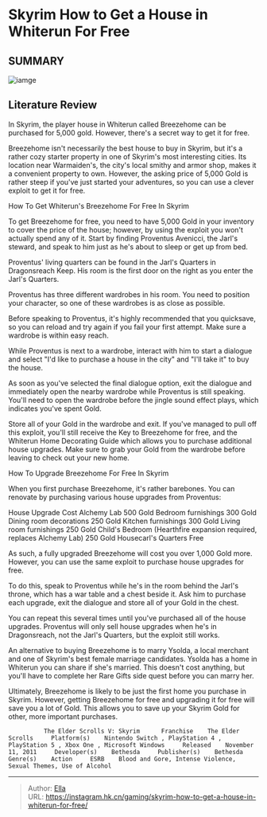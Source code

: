 # Skyrim How to Get a House in Whiterun For Free


## SUMMARY 

![iamge](https://static1.srcdn.com/wordpress/wp-content/uploads/2021/11/skyrim-breezehome-free.jpg)

## Literature Review

In Skyrim, the player house in Whiterun called Breezehome can be purchased for 5,000 gold. However, there&#39;s a secret way to get it for free.





Breezehome isn&#39;t necessarily the best house to buy in Skyrim, but it&#39;s a rather cozy starter property in one of Skyrim&#39;s most interesting cities. Its location near Warmaiden&#39;s, the city&#39;s local smithy and armor shop, makes it a convenient property to own. However, the asking price of 5,000 Gold is rather steep if you&#39;ve just started your adventures, so you can use a clever exploit to get it for free.





 How To Get Whiterun&#39;s Breezehome For Free In Skyrim 
          

To get Breezehome for free, you need to have 5,000 Gold in your inventory to cover the price of the house; however, by using the exploit you won&#39;t actually spend any of it. Start by finding Proventus Avenicci, the Jarl&#39;s steward, and speak to him just as he&#39;s about to sleep or get up from bed.



Proventus&#39; living quarters can be found in the Jarl&#39;s Quarters in Dragonsreach Keep. His room is the first door on the right as you enter the Jarl&#39;s Quarters.




Proventus has three different wardrobes in his room. You need to position your character, so one of these wardrobes is as close as possible.



Before speaking to Proventus, it&#39;s highly recommended that you quicksave, so you can reload and try again if you fail your first attempt. Make sure a wardrobe is within easy reach.







While Proventus is next to a wardrobe, interact with him to start a dialogue and select &#34;I&#39;d like to purchase a house in the city&#34; and &#34;I&#39;ll take it&#34; to buy the house.

As soon as you&#39;ve selected the final dialogue option, exit the dialogue and immediately open the nearby wardrobe while Proventus is still speaking. You&#39;ll need to open the wardrobe before the jingle sound effect plays, which indicates you&#39;ve spent Gold.

          

Store all of your Gold in the wardrobe and exit. If you&#39;ve managed to pull off this exploit, you&#39;ll still receive the Key to Breezehome for free, and the Whiterun Home Decorating Guide which allows you to purchase additional house upgrades. Make sure to grab your Gold from the wardrobe before leaving to check out your new home.






 


 How To Upgrade Breezehome For Free In Skyrim 
          

When you first purchase Breezehome, it&#39;s rather barebones. You can renovate by purchasing various house upgrades from Proventus:

 House Upgrade  Cost   Alchemy Lab  500 Gold   Bedroom furnishings  300 Gold   Dining room decorations  250 Gold   Kitchen furnishings  300 Gold   Living room furnishings  250 Gold   Child&#39;s Bedroom (Hearthfire expansion required, replaces Alchemy Lab)  250 Gold   Housecarl&#39;s Quarters  Free   






As such, a fully upgraded Breezehome will cost you over 1,000 Gold more. However, you can use the same exploit to purchase house upgrades for free.

          

To do this, speak to Proventus while he&#39;s in the room behind the Jarl&#39;s throne, which has a war table and a chest beside it. Ask him to purchase each upgrade, exit the dialogue and store all of your Gold in the chest.

You can repeat this several times until you&#39;ve purchased all of the house upgrades. Proventus will only sell house upgrades when he&#39;s in Dragonsreach, not the Jarl&#39;s Quarters, but the exploit still works.



An alternative to buying Breezehome is to marry Ysolda, a local merchant and one of Skyrim&#39;s best female marriage candidates. Ysolda has a home in Whiterun you can share if she&#39;s married. This doesn&#39;t cost anything, but you&#39;ll have to complete her Rare Gifts side quest before you can marry her.







          

Ultimately, Breezehome is likely to be just the first home you purchase in Skyrim. However, getting Breezehome for free and upgrading it for free will save you a lot of Gold. This allows you to save up your Skyrim Gold for other, more important purchases.

              The Elder Scrolls V: Skyrim      Franchise    The Elder Scrolls     Platform(s)    Nintendo Switch , PlayStation 4 , PlayStation 5 , Xbox One , Microsoft Windows     Released    November 11, 2011     Developer(s)    Bethesda     Publisher(s)    Bethesda     Genre(s)    Action     ESRB    Blood and Gore, Intense Violence, Sexual Themes, Use of Alcohol      


---

> Author: [Ella](https://instagram.hk.cn/)  
> URL: https://instagram.hk.cn/gaming/skyrim-how-to-get-a-house-in-whiterun-for-free/  

